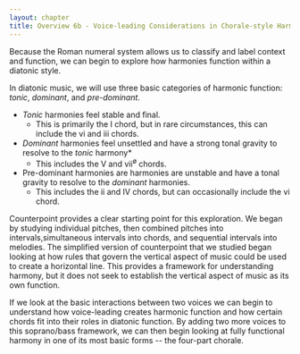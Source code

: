 ```yaml
---
layout: chapter
title: Overview 6b - Voice-leading Considerations in Chorale-style Harmony
---
```


Because the Roman numeral system allows us to classify and label context and function, we can begin to explore how harmonies function within a diatonic style.

In diatonic music, we will use three basic categories of harmonic function: *tonic*, *dominant*, and *pre-dominant*. 
- *Tonic* harmonies feel stable and final.
  - This is primarily the I chord, but in rare circumstances, this can include the vi and iii chords.
- *Dominant* harmonies feel unsettled and have a strong tonal gravity to resolve to the *tonic* harmony*
  - This includes the V and vii<sup>&oslash;</sup> chords.
- Pre-dominant harmonies are harmonies are unstable and have a tonal gravity to resolve to the *dominant* harmonies.
  - This includes the ii and IV chords, but can occasionally include the vi chord.

Counterpoint provides a clear starting point for this exploration. We began by studying individual pitches, then combined pitches into intervals,simultaneous intervals into chords, and sequential intervals into melodies. The simplified version of counterpoint that we studied began looking at how rules that govern the vertical aspect of music could be used to create a horizontal line. This provides a framework for understanding harmony, but it does not seek to establish the vertical aspect of music as its own function.

If we look at the basic interactions between two voices we can begin to understand how voice-leading creates harmonic function and how certain chords fit into their roles in diatonic function. By adding two more voices to this soprano/bass framework, we can then begin looking at fully functional harmony in one of its most basic forms -- the four-part chorale.
